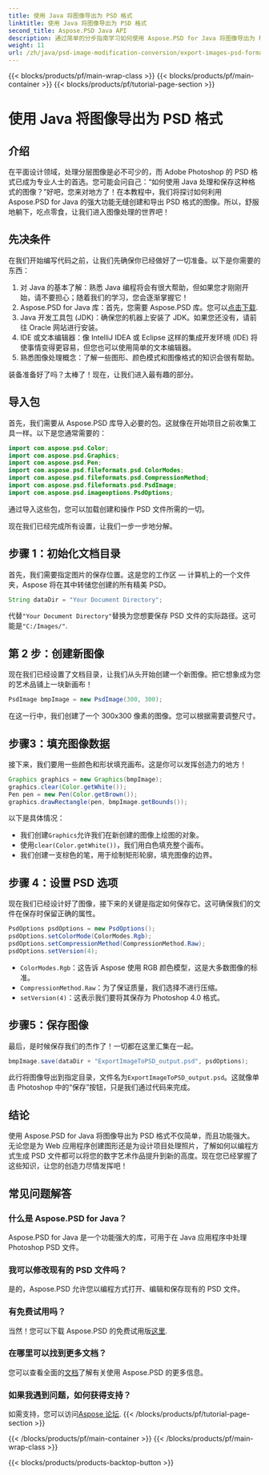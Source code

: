 ```yaml
---
title: 使用 Java 将图像导出为 PSD 格式
linktitle: 使用 Java 将图像导出为 PSD 格式
second_title: Aspose.PSD Java API
description: 通过简单的分步指南学习如何使用 Aspose.PSD for Java 将图像导出为 PSD 格式。非常适合开发人员和图形设计师。
weight: 11
url: /zh/java/psd-image-modification-conversion/export-images-psd-format/
---
```


{{< blocks/products/pf/main-wrap-class >}}
{{< blocks/products/pf/main-container >}}
{{< blocks/products/pf/tutorial-page-section >}}

# 使用 Java 将图像导出为 PSD 格式

## 介绍

在平面设计领域，处理分层图像是必不可少的，而 Adobe Photoshop 的 PSD 格式已成为专业人士的首选。您可能会问自己：“如何使用 Java 处理和保存这种格式的图像？”好吧，您来对地方了！在本教程中，我们将探讨如何利用 Aspose.PSD for Java 的强大功能无缝创建和导出 PSD 格式的图像。所以，舒服地躺下，吃点零食，让我们进入图像处理的世界吧！

## 先决条件

在我们开始编写代码之前，让我们先确保你已经做好了一切准备。以下是你需要的东西：

1. 对 Java 的基本了解：熟悉 Java 编程将会有很大帮助，但如果您才刚刚开始，请不要担心；随着我们的学习，您会逐渐掌握它！
2.  Aspose.PSD for Java 库：首先，您需要 Aspose.PSD 库。您可以[点击下载](https://releases.aspose.com/psd/java/).
3. Java 开发工具包 (JDK)：确保您的机器上安装了 JDK。如果您还没有，请前往 Oracle 网站进行安装。
4. IDE 或文本编辑器：像 IntelliJ IDEA 或 Eclipse 这样的集成开发环境 (IDE) 将使事情变得更容易，但您也可以使用简单的文本编辑器。
5. 熟悉图像处理概念：了解一些图形、颜色模式和图像格式的知识会很有帮助。

装备准备好了吗？太棒了！现在，让我们进入最有趣的部分。

## 导入包

首先，我们需要从 Aspose.PSD 库导入必要的包。这就像在开始项目之前收集工具一样。以下是您通常需要的：

```java
import com.aspose.psd.Color;
import com.aspose.psd.Graphics;
import com.aspose.psd.Pen;
import com.aspose.psd.fileformats.psd.ColorModes;
import com.aspose.psd.fileformats.psd.CompressionMethod;
import com.aspose.psd.fileformats.psd.PsdImage;
import com.aspose.psd.imageoptions.PsdOptions;
```

通过导入这些包，您可以加载创建和操作 PSD 文件所需的一切。

现在我们已经完成所有设置，让我们一步一步地分解。 

## 步骤 1：初始化文档目录

首先，我们需要指定图片的保存位置。这是您的工作区 — 计算机上的一个文件夹，Aspose 将在其中转储您创建的所有精美 PSD。

```java
String dataDir = "Your Document Directory";
```
代替`"Your Document Directory"`替换为您想要保存 PSD 文件的实际路径。这可能是`"C:/Images/"`. 

## 第 2 步：创建新图像

现在我们已经设置了文档目录，让我们从头开始创建一个新图像。把它想象成为您的艺术品铺上一块新画布！

```java
PsdImage bmpImage = new PsdImage(300, 300);
```
在这一行中，我们创建了一个 300x300 像素的图像。您可以根据需要调整尺寸。 

## 步骤3：填充图像数据

接下来，我们要用一些颜色和形状填充画布。这是你可以发挥创造力的地方！

```java
Graphics graphics = new Graphics(bmpImage);
graphics.clear(Color.getWhite());
Pen pen = new Pen(Color.getBrown());
graphics.drawRectangle(pen, bmpImage.getBounds());
```
以下是具体情况：
- 我们创建`Graphics`允许我们在新创建的图像上绘图的对象。
- 使用`clear(Color.getWhite())`，我们用白色填充整个画布。
- 我们创建一支棕色的笔，用于绘制矩形轮廓，填充图像的边界。

## 步骤 4：设置 PSD 选项

现在我们已经设计好了图像，接下来的关键是指定如何保存它。这可确保我们的文件在保存时保留正确的属性。

```java
PsdOptions psdOptions = new PsdOptions();
psdOptions.setColorMode(ColorModes.Rgb);
psdOptions.setCompressionMethod(CompressionMethod.Raw);
psdOptions.setVersion(4);
```
- `ColorModes.Rgb`：这告诉 Aspose 使用 RGB 颜色模型，这是大多数图像的标准。
- `CompressionMethod.Raw`：为了保证质量，我们选择不进行压缩。
- `setVersion(4)`：这表示我们要将其保存为 Photoshop 4.0 格式。

## 步骤5：保存图像

最后，是时候保存我们的杰作了！一切都在这里汇集在一起。 

```java
bmpImage.save(dataDir + "ExportImageToPSD_output.psd", psdOptions);
```
此行将图像导出到指定目录，文件名为`ExportImageToPSD_output.psd`。这就像单击 Photoshop 中的“保存”按钮，只是我们通过代码来完成。

## 结论

使用 Aspose.PSD for Java 将图像导出为 PSD 格式不仅简单，而且功能强大。无论您是为 Web 应用程序创建图形还是为设计项目处理照片，了解如何以编程方式生成 PSD 文件都可以将您的数字艺术作品提升到新的高度。现在您已经掌握了这些知识，让您的创造力尽情发挥吧！

## 常见问题解答

### 什么是 Aspose.PSD for Java？
Aspose.PSD for Java 是一个功能强大的库，可用于在 Java 应用程序中处理 Photoshop PSD 文件。

### 我可以修改现有的 PSD 文件吗？
是的，Aspose.PSD 允许您以编程方式打开、编辑和保存现有的 PSD 文件。

### 有免费试用吗？
当然！您可以下载 Aspose.PSD 的免费试用版[这里](https://releases.aspose.com/).

### 在哪里可以找到更多文档？
您可以查看全面的[文档](https://reference.aspose.com/psd/java/)了解有关使用 Aspose.PSD 的更多信息。

### 如果我遇到问题，如何获得支持？
如需支持，您可以访问[Aspose 论坛](https://forum.aspose.com/c/psd/34).
{{< /blocks/products/pf/tutorial-page-section >}}

{{< /blocks/products/pf/main-container >}}
{{< /blocks/products/pf/main-wrap-class >}}

{{< blocks/products/products-backtop-button >}}
